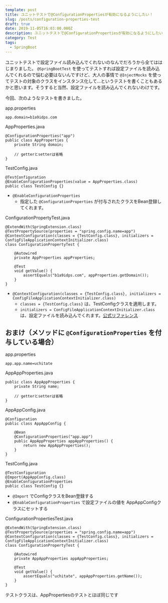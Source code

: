 ```yaml
---
template: post
title: ユニットテストで@ConfigurationPropertiesが有効になるようにしたい！
slug: /posts/configuration-properties-test
draft: true
date: 2019-11-05T16:03:00.000Z
description: ユニットテストで@ConfigurationPropertiesが有効になるようにしたい！
category: Test
tags:
  - SpringBoot
---
```

ユニットテストで設定ファイル読み込んでくれないのなんでだろうから全てははじまりました。
`@SpringBootTest` を使ってテストすれば設定ファイルを読み込んでくれるので悩む必要はないんですけど、大人の事情で `@InjectMocks` を使ってテストの対象のクラスをインスタンス化して...というテストを書くこともあるかと思います。そうすると当然、設定ファイルを読み込んでくれないわけです。  

今回、次のようなテストを書きました。  

app.properties
```
app.domain=b1a9idps.com
```

AppProperties.java
```
@ConfigurationProperties("app")
public class AppProperties {
	private String domain;

	// getterとsetterは省略
}
```

TestConfig.java  
```
@TestConfiguration
@EnableConfigurationProperties(value = AppProperties.class)
public class TestConfig {}
```

- `@EnableConfigurationProperties` 
  - 指定した `@ConfigurationProperties` が付与されたクラスをBean登録してくれます。

ConfigurationPropertyTest.java  
```
@ExtendWith(SpringExtension.class)
@TestPropertySource(properties = "spring.config.name=app")
@ContextConfiguration(classes = {TestConfig.class}, initializers = ConfigFileApplicationContextInitializer.class)
class ConfigurationPropertyTest {

	@Autowired
	private AppProperties appProperties;

	@Test
	void getValue() {
		assertEquals("b1a9idps.com", appProperties.getDomain());
	}
}
```
- `@ContextConfiguration(classes = {TestConfig.class}, initializers = ConfigFileApplicationContextInitializer.class)`
  - `classes = {TestConfig.class}` は、TestConfigクラスを適用します。
  - `initializers = ConfigFileApplicationContextInitializer.class` は、設定ファイルを読み込んでくれます。[公式リファレンス](https://docs.spring.io/spring-boot/docs/2.2.0.RELEASE/reference/html/spring-boot-features.html#boot-features-configfileapplicationcontextinitializer-test-utility)  

## おまけ（メソッドに `@ConfigurationProperties` を付与している場合）
app.properties
```
app.app.name=uchitate
```

AppAppProperties.java
```
public class AppAppProperties {
	private String name;

	// getterとsetterは省略
}
```

AppAppConfig.java
```
@Configuration
public class AppAppConfig {

	@Bean
	@ConfigurationProperties("app.app")
	public AppAppProperties appAppProperties() {
		return new AppAppProperties();
	}
}
```

TestConfig.java
```
@TestConfiguration
@Import(AppAppConfig.class)
@EnableConfigurationProperties
public class TestConfig {}
```
- `@Import` でConfigクラスをBean登録する
- `@EnableConfigurationProperties` で設定ファイルの値を AppAppConfigクラスにセットする

ConfigurationPropertiesTest.java
```
@ExtendWith(SpringExtension.class)
@TestPropertySource(properties = "spring.config.name=app")
@ContextConfiguration(classes = {TestConfig.class}, initializers = ConfigFileApplicationContextInitializer.class)
class ConfigurationPropertyTest {

	@Autowired
	private AppAppProperties appAppProperties;

	@Test
	void getValue() {
		assertEquals("uchitate", appAppProperties.getName());
	}
}
```

テストクラスは、AppPropertiesのテストとほぼ同じです

